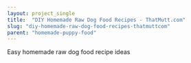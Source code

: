 ```yaml
---
layout: project_single
title:  "DIY Homemade Raw Dog Food Recipes - ThatMutt.com"
slug: "diy-homemade-raw-dog-food-recipes-thatmuttcom"
parent: "homemade-puppy-food"
---
```

Easy homemade raw dog food recipe ideas